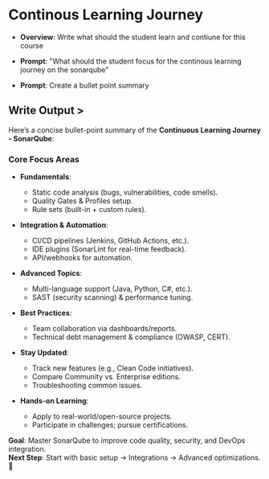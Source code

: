 # Continous Learning Journey 

- **Overview**: Write what should the student learn and contiune for this course

- **Prompt**:  "What should the student focus for the continous learning journey on the sonarqube"
- **Prompt**:  Create a bullet point summary 

## Write Output >

Here’s a concise bullet-point summary of the **Continuous Learning Journey - SonarQube**:  

### **Core Focus Areas**  
- **Fundamentals**:  
  - Static code analysis (bugs, vulnerabilities, code smells).  
  - Quality Gates & Profiles setup.  
  - Rule sets (built-in + custom rules).  

- **Integration & Automation**:  
  - CI/CD pipelines (Jenkins, GitHub Actions, etc.).  
  - IDE plugins (SonarLint for real-time feedback).  
  - API/webhooks for automation.  

- **Advanced Topics**:  
  - Multi-language support (Java, Python, C#, etc.).  
  - SAST (security scanning) & performance tuning.  

- **Best Practices**:  
  - Team collaboration via dashboards/reports.  
  - Technical debt management & compliance (OWASP, CERT).  

- **Stay Updated**:  
  - Track new features (e.g., Clean Code initiatives).  
  - Compare Community vs. Enterprise editions.  
  - Troubleshooting common issues.  

- **Hands-on Learning**:  
  - Apply to real-world/open-source projects.  
  - Participate in challenges; pursue certifications.  

**Goal**: Master SonarQube to improve code quality, security, and DevOps integration.  
**Next Step**: Start with basic setup → Integrations → Advanced optimizations. 🚀